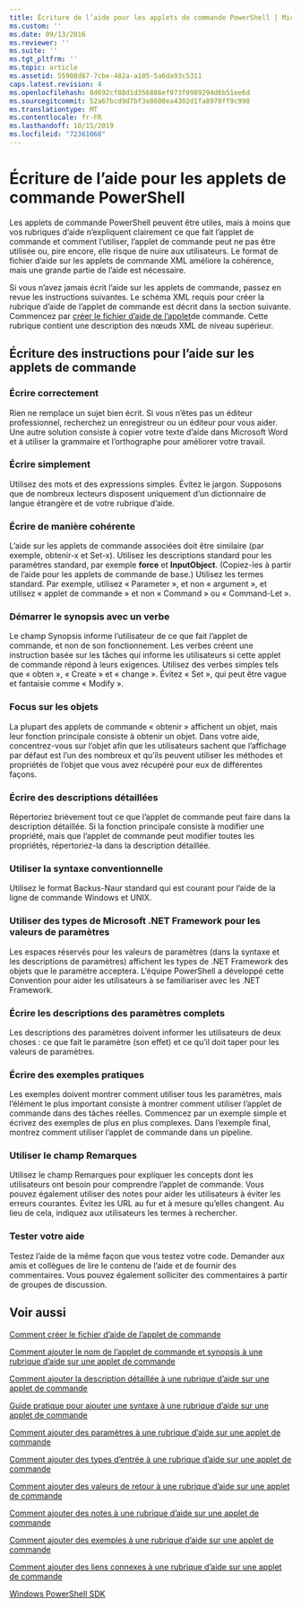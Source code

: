 ```yaml
---
title: Écriture de l’aide pour les applets de commande PowerShell | Microsoft Docs
ms.custom: ''
ms.date: 09/13/2016
ms.reviewer: ''
ms.suite: ''
ms.tgt_pltfrm: ''
ms.topic: article
ms.assetid: 55908d67-7cbe-482a-a105-5a6da93c5311
caps.latest.revision: 4
ms.openlocfilehash: 8d692cf88d1d356886ef973f0989294d6b51ee6d
ms.sourcegitcommit: 52a67bcd9d7bf3e8600ea4302d1fa8970ff9c998
ms.translationtype: MT
ms.contentlocale: fr-FR
ms.lasthandoff: 10/15/2019
ms.locfileid: "72361068"
---
```

# <a name="writing-help-for-powershell-cmdlets"></a>Écriture de l’aide pour les applets de commande PowerShell

Les applets de commande PowerShell peuvent être utiles, mais à moins que vos rubriques d’aide n’expliquent clairement ce que fait l’applet de commande et comment l’utiliser, l’applet de commande peut ne pas être utilisée ou, pire encore, elle risque de nuire aux utilisateurs.
Le format de fichier d’aide sur les applets de commande XML améliore la cohérence, mais une grande partie de l’aide est nécessaire.

Si vous n’avez jamais écrit l’aide sur les applets de commande, passez en revue les instructions suivantes.
Le schéma XML requis pour créer la rubrique d’aide de l’applet de commande est décrit dans la section suivante.
Commencez par [créer le fichier d’aide de l’applet](./how-to-create-the-cmdlet-help-file.md)de commande.
Cette rubrique contient une description des nœuds XML de niveau supérieur.

## <a name="writing-guidelines-for-cmdlet-help"></a>Écriture des instructions pour l’aide sur les applets de commande

### <a name="write-well"></a>Écrire correctement
Rien ne remplace un sujet bien écrit.
Si vous n’êtes pas un éditeur professionnel, recherchez un enregistreur ou un éditeur pour vous aider.
Une autre solution consiste à copier votre texte d’aide dans Microsoft Word et à utiliser la grammaire et l’orthographe pour améliorer votre travail.

### <a name="write-simply"></a>Écrire simplement
Utilisez des mots et des expressions simples.
Évitez le jargon.
Supposons que de nombreux lecteurs disposent uniquement d’un dictionnaire de langue étrangère et de votre rubrique d’aide.

### <a name="write-consistently"></a>Écrire de manière cohérente
L’aide sur les applets de commande associées doit être similaire (par exemple, obtenir-x et Set-x).
Utilisez les descriptions standard pour les paramètres standard, par exemple **force** et **InputObject**.
(Copiez-les à partir de l’aide pour les applets de commande de base.) Utilisez les termes standard.
Par exemple, utilisez « Parameter », et non « argument », et utilisez « applet de commande » et non « Command » ou « Command-Let ».

### <a name="start-the-synopsis-with-a-verb"></a>Démarrer le synopsis avec un verbe
Le champ Synopsis informe l’utilisateur de ce que fait l’applet de commande, et non de son fonctionnement.
Les verbes créent une instruction basée sur les tâches qui informe les utilisateurs si cette applet de commande répond à leurs exigences.
Utilisez des verbes simples tels que « obten », « Create » et « change ».
Évitez « Set », qui peut être vague et fantaisie comme « Modify ».

### <a name="focus-on-objects"></a>Focus sur les objets
La plupart des applets de commande « obtenir » affichent un objet, mais leur fonction principale consiste à obtenir un objet.
Dans votre aide, concentrez-vous sur l’objet afin que les utilisateurs sachent que l’affichage par défaut est l’un des nombreux et qu’ils peuvent utiliser les méthodes et propriétés de l’objet que vous avez récupéré pour eux de différentes façons.

### <a name="write-detailed-descriptions"></a>Écrire des descriptions détaillées
Répertoriez brièvement tout ce que l’applet de commande peut faire dans la description détaillée.
Si la fonction principale consiste à modifier une propriété, mais que l’applet de commande peut modifier toutes les propriétés, répertoriez-la dans la description détaillée.

### <a name="use-conventional-syntax"></a>Utiliser la syntaxe conventionnelle
Utilisez le format Backus-Naur standard qui est courant pour l’aide de la ligne de commande Windows et UNIX.

### <a name="use-microsoft-net-framework-types-for-parameter-values"></a>Utiliser des types de Microsoft .NET Framework pour les valeurs de paramètres
Les espaces réservés pour les valeurs de paramètres (dans la syntaxe et les descriptions de paramètres) affichent les types de .NET Framework des objets que le paramètre acceptera.
L’équipe PowerShell a développé cette Convention pour aider les utilisateurs à se familiariser avec les .NET Framework.

### <a name="write-complete-parameter-descriptions"></a>Écrire les descriptions des paramètres complets
Les descriptions des paramètres doivent informer les utilisateurs de deux choses : ce que fait le paramètre (son effet) et ce qu’il doit taper pour les valeurs de paramètres.

### <a name="write-practical-examples"></a>Écrire des exemples pratiques
Les exemples doivent montrer comment utiliser tous les paramètres, mais l’élément le plus important consiste à montrer comment utiliser l’applet de commande dans des tâches réelles.
Commencez par un exemple simple et écrivez des exemples de plus en plus complexes.
Dans l’exemple final, montrez comment utiliser l’applet de commande dans un pipeline.

### <a name="use-the-notes-field"></a>Utiliser le champ Remarques
Utilisez le champ Remarques pour expliquer les concepts dont les utilisateurs ont besoin pour comprendre l’applet de commande.
Vous pouvez également utiliser des notes pour aider les utilisateurs à éviter les erreurs courantes.
Évitez les URL au fur et à mesure qu’elles changent.
Au lieu de cela, indiquez aux utilisateurs les termes à rechercher.

### <a name="test-your-help"></a>Tester votre aide
Testez l’aide de la même façon que vous testez votre code.
Demander aux amis et collègues de lire le contenu de l’aide et de fournir des commentaires.
Vous pouvez également solliciter des commentaires à partir de groupes de discussion.

## <a name="see-also"></a>Voir aussi

 [Comment créer le fichier d’aide de l’applet de commande](./how-to-create-the-cmdlet-help-file.md)

 [Comment ajouter le nom de l’applet de commande et synopsis à une rubrique d’aide sur une applet de commande](./how-to-add-the-cmdlet-name-and-synopsis-to-a-cmdlet-help-topic.md)

 [Comment ajouter la description détaillée à une rubrique d’aide sur une applet de commande](./how-to-add-a-cmdlet-description.md)

 [Guide pratique pour ajouter une syntaxe à une rubrique d’aide sur une applet de commande](./how-to-add-syntax-to-a-cmdlet-help-topic.md)

 [Comment ajouter des paramètres à une rubrique d’aide sur une applet de commande](./how-to-add-parameter-information.md)

 [Comment ajouter des types d’entrée à une rubrique d’aide sur une applet de commande](./how-to-add-input-types-to-a-cmdlet-help-topic.md)

 [Comment ajouter des valeurs de retour à une rubrique d’aide sur une applet de commande](./how-to-add-return-values-to-a-cmdlet-help-topic.md)

 [Comment ajouter des notes à une rubrique d’aide sur une applet de commande](./how-to-add-notes-to-a-cmdlet-help-topic.md)

 [Comment ajouter des exemples à une rubrique d’aide sur une applet de commande](./how-to-add-examples-to-a-cmdlet-help-topic.md)

 [Comment ajouter des liens connexes à une rubrique d’aide sur une applet de commande](./how-to-add-related-links-to-a-cmdlet-help-topic.md)

 [Windows PowerShell SDK](../windows-powershell-reference.md)